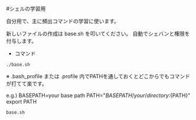 #シェルの学習用

自分用で、主に頻出コマンドの学習に使います。

新しいファイルの作成は base.sh を叩いてください。
自動でシェバンと権限を付与します。

- コマンド

```
./base.sh
```

※ .bash_profile または .profile 内でPATHを通しておくとどこからでもコマンドが打てて楽です。

e.g.)
BASEPATH=your base path
PATH="${BASEPATH}/your/directory:${PATH}"
export PATH

```
base.sh
```
